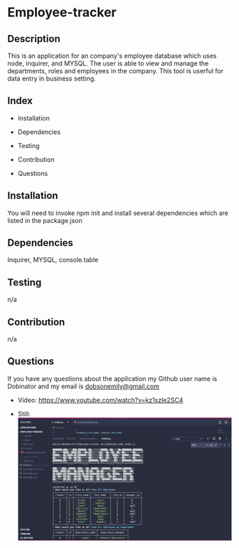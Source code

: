 # Employee-tracker

## Description
 This is an application for an company's employee database which uses node, inquirer, and MYSQL. The user is able to view and manage the departments, roles and employees in the company. This tool is userful for data entry in business setting.

## Index
* Installation

* Dependencies

* Testing

* Contribution

* Questions


## Installation
You will need to invoke npm init and install several dependencies which are listed in the package.json
## Dependencies
Inquirer, MYSQL, console.table

## Testing
n/a

## Contribution
n/a

## Questions
  If you have any questions about the application my Github user name is Dobinator and my email is dobsonemily@gmail.com

* Video:
 https://www.youtube.com/watch?v=kz1szIe2SC4

* Still:
  ![Employee tracker](assets/screenshot.png)


  